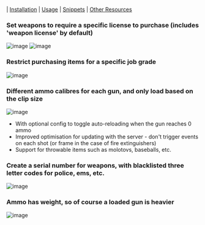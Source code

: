 | [Installation](index) | [Usage](usage) | [Snippets](snippets) | [Other Resources](resources)
### Set weapons to require a specific license to purchase (includes 'weapon license' by default)
![image](https://user-images.githubusercontent.com/65407488/114338589-b7717d80-9b96-11eb-8086-ec3f9adbc967.png)
![image](https://user-images.githubusercontent.com/65407488/114338679-e7208580-9b96-11eb-8813-d66fb1a4aba9.png)

### Restrict purchasing items for a specific job grade
![image](https://user-images.githubusercontent.com/65407488/114338782-251da980-9b97-11eb-84fb-57331b69e882.png)

### Different ammo calibres for each gun, and only load based on the clip size
![image](https://user-images.githubusercontent.com/65407488/114339013-a2e1b500-9b97-11eb-8d72-3f59c4da76b2.png)
* With optional config to toggle auto-reloading when the gun reaches 0 ammo
* Improved optimisation for updating with the server - don't trigger events on each shot (or frame in the case of fire extinguishers)
* Support for throwable items such as molotovs, baseballs, etc.

### Create a serial number for weapons, with blacklisted three letter codes for police, ems, etc.
![image](https://user-images.githubusercontent.com/65407488/114338919-6ada7200-9b97-11eb-8a55-2cc2234f31fa.png)

### Ammo has weight, so of course a loaded gun is heavier
![image](https://user-images.githubusercontent.com/65407488/114339308-361aea80-9b98-11eb-8bd0-eb95d074b535.png)
